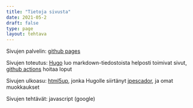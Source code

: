 ```yaml
---
title: "Tietoja sivusta"
date: 2021-05-2
draft: false
type: page
layout: tehtava
---
```


Sivujen palvelin: [github pages](https://pages.github.com/)

Sivujen toteutus: [Hugo](https://gohugo.io/) luo markdown-tiedostoista helposti toimivat sivut, [github actions](https://github.com/features/actions) hoitaa loput

Sivujen ulkoasu: [html5up](https://html5up.net/), jonka Hugolle siirtänyt [jpescador](https://themes.gohugo.io/future-imperfect/), ja omat muokkaukset

Sivujen tehtävät: javascript (google)

